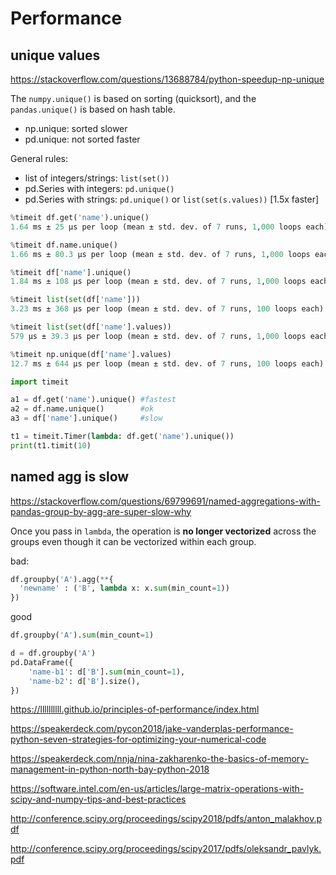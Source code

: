 # Performance

## unique values
https://stackoverflow.com/questions/13688784/python-speedup-np-unique

The `numpy.unique()` is based on sorting (quicksort), and the `pandas.unique()` is based on hash table.
- np.unique: sorted slower
- pd.unique: not sorted faster

General rules:
- list of integers/strings: `list(set())`
- pd.Series with integers: `pd.unique()`
- pd.Series with strings: `pd.unique()` or `list(set(s.values))` [1.5x faster]

```py
%timeit df.get('name').unique() 
1.64 ms ± 25 µs per loop (mean ± std. dev. of 7 runs, 1,000 loops each)

%timeit df.name.unique()    
1.66 ms ± 80.3 µs per loop (mean ± std. dev. of 7 runs, 1,000 loops each)

%timeit df['name'].unique()  
1.84 ms ± 108 µs per loop (mean ± std. dev. of 7 runs, 1,000 loops each)

%timeit list(set(df['name']))
3.23 ms ± 368 µs per loop (mean ± std. dev. of 7 runs, 100 loops each)

%timeit list(set(df['name'].values))
579 µs ± 39.3 µs per loop (mean ± std. dev. of 7 runs, 1,000 loops each)

%timeit np.unique(df['name'].values)
12.7 ms ± 644 µs per loop (mean ± std. dev. of 7 runs, 100 loops each)
```

```py
import timeit

a1 = df.get('name').unique() #fastest
a2 = df.name.unique()        #ok
a3 = df['name'].unique()     #slow

t1 = timeit.Timer(lambda: df.get('name').unique())
print(t1.timit(10)
```

## named agg is slow
https://stackoverflow.com/questions/69799691/named-aggregations-with-pandas-group-by-agg-are-super-slow-why

Once you pass in `lambda`, the operation is **no longer vectorized** across the groups even though it can be vectorized within each group.

bad:
```py
df.groupby('A').agg(**{
  'newname' : ('B', lambda x: x.sum(min_count=1))
})
```

good
```py
df.groupby('A').sum(min_count=1)

d = df.groupby('A')
pd.DataFrame({
    'name-b1': d['B'].sum(min_count=1),
    'name-b2': d['B'].size(),
})
```

https://llllllllll.github.io/principles-of-performance/index.html

https://speakerdeck.com/pycon2018/jake-vanderplas-performance-python-seven-strategies-for-optimizing-your-numerical-code

https://speakerdeck.com/nnja/nina-zakharenko-the-basics-of-memory-management-in-python-north-bay-python-2018

https://software.intel.com/en-us/articles/large-matrix-operations-with-scipy-and-numpy-tips-and-best-practices

http://conference.scipy.org/proceedings/scipy2018/pdfs/anton_malakhov.pdf

http://conference.scipy.org/proceedings/scipy2017/pdfs/oleksandr_pavlyk.pdf
